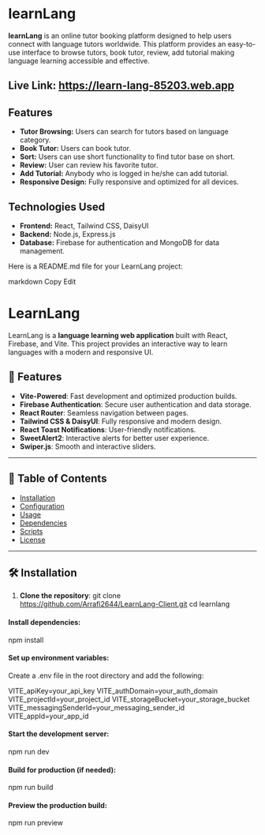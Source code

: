 
# learnLang

**learnLang** is an online tutor booking platform designed to help users connect with language tutors worldwide. This platform provides an easy-to-use interface to browse tutors, book tutor, review, add tutorial making language learning accessible and effective.

## Live Link: https://learn-lang-85203.web.app

## Features

- **Tutor Browsing:** Users can search for tutors based on language category.
- **Book Tutor:** Users can book tutor.
- **Sort:** Users can use short functionality to find tutor base on short.
- **Review:** User can review his favorite tutor.
- **Add Tutorial:** Anybody who is logged in he/she can add tutorial.
- **Responsive Design:** Fully responsive and optimized for all devices.

## Technologies Used

- **Frontend:** React, Tailwind CSS, DaisyUI
- **Backend:** Node.js, Express.js
- **Database:** Firebase for authentication and MongoDB for data management.


Here is a README.md file for your LearnLang project:

markdown
Copy
Edit
# LearnLang

LearnLang is a **language learning web application** built with React, Firebase, and Vite. This project provides an interactive way to learn languages with a modern and responsive UI.

## 🚀 Features

- **Vite-Powered**: Fast development and optimized production builds.
- **Firebase Authentication**: Secure user authentication and data storage.
- **React Router**: Seamless navigation between pages.
- **Tailwind CSS & DaisyUI**: Fully responsive and modern design.
- **React Toast Notifications**: User-friendly notifications.
- **SweetAlert2**: Interactive alerts for better user experience.
- **Swiper.js**: Smooth and interactive sliders.

---

## 📑 Table of Contents

- [Installation](#installation)
- [Configuration](#configuration)
- [Usage](#usage)
- [Dependencies](#dependencies)
- [Scripts](#scripts)
- [License](#license)

---

## 🛠 Installation

1. **Clone the repository**:
git clone https://github.com/Arrafi2644/LearnLang-Client.git
cd learnlang

#### Install dependencies:
npm install

#### Set up environment variables:
Create a .env file in the root directory and add the following:

VITE_apiKey=your_api_key
VITE_authDomain=your_auth_domain
VITE_projectId=your_project_id
VITE_storageBucket=your_storage_bucket
VITE_messagingSenderId=your_messaging_sender_id
VITE_appId=your_app_id

#### Start the development server:
npm run dev
#### Build for production (if needed):
npm run build


#### Preview the production build:
npm run preview
